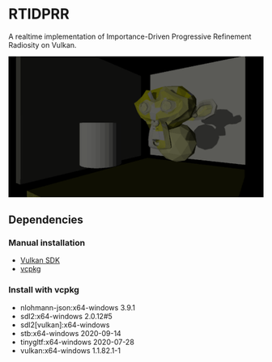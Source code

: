 # RTIDPRR
A realtime implementation of Importance-Driven Progressive Refinement Radiosity on Vulkan.

<p align="center">
  <img width="1000vw" height="auto" src="Doc/shadows.png">
</p>

## Dependencies

### Manual installation

- [Vulkan SDK](https://vulkan.lunarg.com/sdk/home#sdk/downloadConfirm/1.2.154.1/windows/VulkanSDK-1.2.154.1-Installer.exe)
- [vcpkg](https://github.com/microsoft/vcpkg)

### Install with vcpkg
- nlohmann-json:x64-windows                          3.9.1
- sdl2:x64-windows                                   2.0.12#5
- sdl2[vulkan]:x64-windows
- stb:x64-windows                                    2020-09-14
- tinygltf:x64-windows                               2020-07-28
- vulkan:x64-windows                                 1.1.82.1-1



